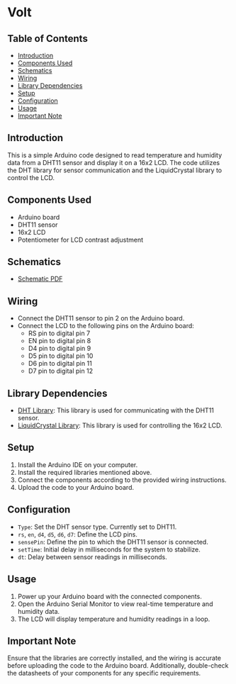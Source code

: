 # Volt

## Table of Contents

- [Introduction](#introduction)
- [Components Used](#components-used)
- [Schematics](#schematics)
- [Wiring](#wiring)
- [Library Dependencies](#library-dependencies)
- [Setup](#setup)
- [Configuration](#configuration)
- [Usage](#usage)
- [Important Note](#important-note)

## Introduction

This is a simple Arduino code designed to read temperature and humidity data from a DHT11 sensor and display it on a 16x2 LCD. The code utilizes the DHT library for sensor communication and the LiquidCrystal library to control the LCD.

## Components Used

- Arduino board
- DHT11 sensor
- 16x2 LCD
- Potentiometer for LCD contrast adjustment

## Schematics

- [Schematic PDF](https://github.com/Aadhav-VijayaSaravanan/Volt/blob/main/schematics.pdf)


## Wiring

- Connect the DHT11 sensor to pin 2 on the Arduino board.
- Connect the LCD to the following pins on the Arduino board:
  - RS pin to digital pin 7
  - EN pin to digital pin 8
  - D4 pin to digital pin 9
  - D5 pin to digital pin 10
  - D6 pin to digital pin 11
  - D7 pin to digital pin 12

## Library Dependencies

- [DHT Library](https://github.com/adafruit/DHT-sensor-library): This library is used for communicating with the DHT11 sensor.
- [LiquidCrystal Library](https://www.arduino.cc/en/Reference/LiquidCrystal): This library is used for controlling the 16x2 LCD.

## Setup

1. Install the Arduino IDE on your computer.
2. Install the required libraries mentioned above.
3. Connect the components according to the provided wiring instructions.
4. Upload the code to your Arduino board.

## Configuration

- `Type`: Set the DHT sensor type. Currently set to DHT11.
- `rs`, `en`, `d4`, `d5`, `d6`, `d7`: Define the LCD pins.
- `sensePin`: Define the pin to which the DHT11 sensor is connected.
- `setTime`: Initial delay in milliseconds for the system to stabilize.
- `dt`: Delay between sensor readings in milliseconds.

## Usage

1. Power up your Arduino board with the connected components.
2. Open the Arduino Serial Monitor to view real-time temperature and humidity data.
3. The LCD will display temperature and humidity readings in a loop.

## Important Note

Ensure that the libraries are correctly installed, and the wiring is accurate before uploading the code to the Arduino board. Additionally, double-check the datasheets of your components for any specific requirements.
